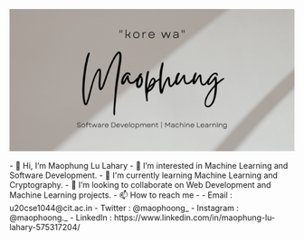 <p align="center">
  <img src="https://github.com/maophung2001/maophung2001/blob/main/GitHubBanner%20(1).png" alt="My Banner">
</p>
- 👋 Hi, I’m Maophung Lu Lahary
- 👀 I’m interested in Machine Learning and Software Development.
- 🌱 I'm currently learning Machine Learning and Cryptography.
- 💞️ I’m looking to collaborate on Web Development and Machine Learning projects.
- 📫 How to reach me -
-     Email : u20cse1044@cit.ac.in
-     Twitter : @maophoong_
-     Instagram : @maophoong._
-     LinkedIn : https://www.linkedin.com/in/maophung-lu-lahary-575317204/

<a href="u20cse1044@cit.ac.in" src="https://www.flaticon.com/free-icons/gmail"><img align="left" width="21px"></a>

<!---
maophung2001/maophung2001 is a ✨ special ✨ repository because its `README.md` (this file) appears on your GitHub profile.
You can click the Preview link to take a look at your changes.
--->
